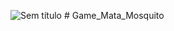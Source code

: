 ![Sem título](https://user-images.githubusercontent.com/99937554/174195564-4655ab87-4228-4dc2-973a-de9df99f2775.png)
﻿# Game_Mata_Mosquito
